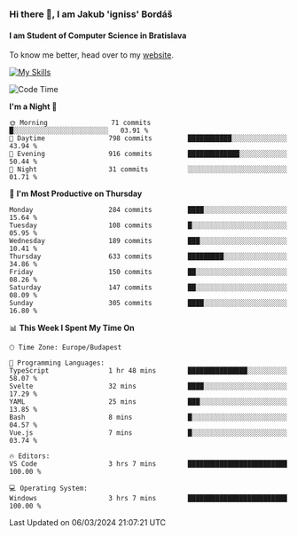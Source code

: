 ### Hi there 👋, I am Jakub 'igniss' Bordáš

#### I am Student of Computer Science in Bratislava
To know me better, head over to my [website](https://bordas.sk).

[![My Skills](https://skillicons.dev/icons?i=js,html,css,figma,svelte,java,kotlin,python,postgresql,typescript,nest,nodejs)](https://bordas.sk)


<!--START_SECTION:waka-->
![Code Time](http://img.shields.io/badge/Code%20Time-1%2C417%20hrs%2035%20mins-blue)

**I'm a Night 🦉** 

```text
🌞 Morning                71 commits          █░░░░░░░░░░░░░░░░░░░░░░░░   03.91 % 
🌆 Daytime                798 commits         ███████████░░░░░░░░░░░░░░   43.94 % 
🌃 Evening                916 commits         █████████████░░░░░░░░░░░░   50.44 % 
🌙 Night                  31 commits          ░░░░░░░░░░░░░░░░░░░░░░░░░   01.71 % 
```
📅 **I'm Most Productive on Thursday** 

```text
Monday                   284 commits         ████░░░░░░░░░░░░░░░░░░░░░   15.64 % 
Tuesday                  108 commits         █░░░░░░░░░░░░░░░░░░░░░░░░   05.95 % 
Wednesday                189 commits         ███░░░░░░░░░░░░░░░░░░░░░░   10.41 % 
Thursday                 633 commits         █████████░░░░░░░░░░░░░░░░   34.86 % 
Friday                   150 commits         ██░░░░░░░░░░░░░░░░░░░░░░░   08.26 % 
Saturday                 147 commits         ██░░░░░░░░░░░░░░░░░░░░░░░   08.09 % 
Sunday                   305 commits         ████░░░░░░░░░░░░░░░░░░░░░   16.80 % 
```


📊 **This Week I Spent My Time On** 

```text
🕑︎ Time Zone: Europe/Budapest

💬 Programming Languages: 
TypeScript               1 hr 48 mins        ███████████████░░░░░░░░░░   58.07 % 
Svelte                   32 mins             ████░░░░░░░░░░░░░░░░░░░░░   17.29 % 
YAML                     25 mins             ███░░░░░░░░░░░░░░░░░░░░░░   13.85 % 
Bash                     8 mins              █░░░░░░░░░░░░░░░░░░░░░░░░   04.57 % 
Vue.js                   7 mins              █░░░░░░░░░░░░░░░░░░░░░░░░   03.74 % 

🔥 Editors: 
VS Code                  3 hrs 7 mins        █████████████████████████   100.00 % 

💻 Operating System: 
Windows                  3 hrs 7 mins        █████████████████████████   100.00 % 
```


 Last Updated on 06/03/2024 21:07:21 UTC
<!--END_SECTION:waka-->

